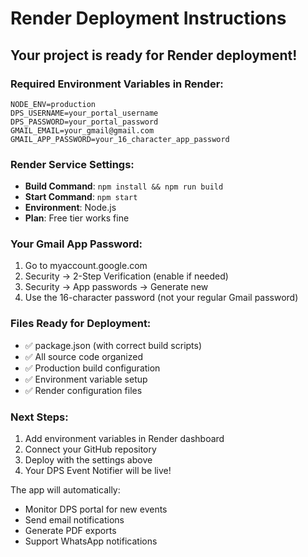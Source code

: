 # Render Deployment Instructions

## Your project is ready for Render deployment!

### Required Environment Variables in Render:
```
NODE_ENV=production
DPS_USERNAME=your_portal_username
DPS_PASSWORD=your_portal_password
GMAIL_EMAIL=your_gmail@gmail.com
GMAIL_APP_PASSWORD=your_16_character_app_password
```

### Render Service Settings:
- **Build Command**: `npm install && npm run build`
- **Start Command**: `npm start`
- **Environment**: Node.js
- **Plan**: Free tier works fine

### Your Gmail App Password:
1. Go to myaccount.google.com
2. Security → 2-Step Verification (enable if needed)
3. Security → App passwords → Generate new
4. Use the 16-character password (not your regular Gmail password)

### Files Ready for Deployment:
- ✅ package.json (with correct build scripts)
- ✅ All source code organized
- ✅ Production build configuration
- ✅ Environment variable setup
- ✅ Render configuration files

### Next Steps:
1. Add environment variables in Render dashboard
2. Connect your GitHub repository
3. Deploy with the settings above
4. Your DPS Event Notifier will be live!

The app will automatically:
- Monitor DPS portal for new events
- Send email notifications
- Generate PDF exports
- Support WhatsApp notifications